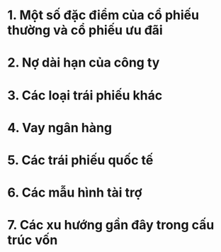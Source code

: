 # 1. Một số đặc điểm của cổ phiếu thường và cổ phiếu ưu đãi

# 2. Nợ dài hạn của công ty

# 3. Các loại trái phiếu khác

# 4. Vay ngân hàng

# 5. Các trái phiếu quốc tế

# 6. Các mẫu hình tài trợ

# 7. Các xu hướng gần đây trong cấu trúc vốn
